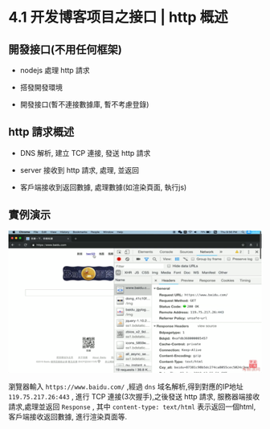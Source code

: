 # 4.1 开发博客项目之接口 | http 概述

## 開發接口(不用任何框架)

- nodejs 處理 http 請求

- 搭發開發環境

- 開發接口(暫不連接數據庫, 暫不考慮登錄)

## http 請求概述

- DNS 解析, 建立 TCP 連接, 發送 http 請求

- server 接收到 http 請求, 處理, 並返回

- 客戶端接收到返回數據, 處理數據(如渲染頁面, 執行js)

## 實例演示

![dns-http-request-response](./asset/4-1-dns-http-request-response.png)

瀏覽器輸入 `https://www.baidu.com/` ,經過 `dns` 域名解析,得到對應的IP地址 `119.75.217.26:443` , 進行 TCP 連接(3次握手),之後發送 http 請求, 服務器端接收請求,處理並返回   `Response` , 其中 `content-type: text/html` 表示返回一個html, 客戶端接收返回數據, 進行渲染頁面等.
